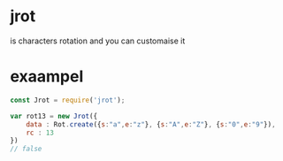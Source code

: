 # jrot

is characters rotation and you can customaise it 

# exaampel

```js
const Jrot = require('jrot');

var rot13 = new Jrot({
    data : Rot.create({s:"a",e:"z"}, {s:"A",e:"Z"}, {s:"0",e:"9"}),
    rc : 13
})
// false

```
